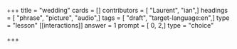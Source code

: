 +++
title = "wedding"
cards = []
contributors = [ "Laurent", "ian",]
headings = [ "phrase", "picture", "audio",]
tags = [ "draft", "target-language:en",]
type = "lesson"
[[interactions]]
answer = 1
prompt = [ 0, 2,]
type = "choice"

+++
